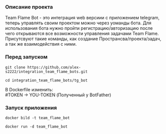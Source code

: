 <h3> Описание проекта </h3>
Team Flame Bot - это интеграция web версиии с приложением telegram, теперь управлять своим проектом можно через уоманды бота. Для использования бота нужно пройти регистрацию/авторизацию после чего открываются все возможности управления задачами Team Flame. Присутсвуют такие команды, как создание Пространсва/проекта/задач, а так же взаимодействия с ними.

<h3> Перед запуском </h3>

```
git clone https://github.com/alex-s2222/integration_team_flame_bots.git
```

```
cd integration_team_flame_bots/tg_bot
```

В Dockerfile изменить: <br>
#TOKEN -> YOU-TOKEN (Полученный у BotFather)

<h3>Запуск приложения</h3>

```
docker bild -t team_flame_bot
```

```
docker run -d team_flame_bot
```